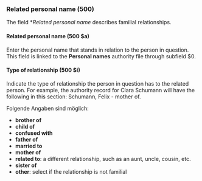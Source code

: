 ### Related personal name (500)

The field **Related personal name* describes familial relationships.

#### Related personal name (500 $a)

Enter the personal name that stands in relation to the person in question. This field is linked to the **Personal names** authority file through subfield $0.

#### Type of relationship (500 $i)

Indicate the type of relationship the person in question has to the related person. For example, the authority record for Clara Schumann will have the following in this section: Schumann, Felix - mother of.

Folgende Angaben sind möglich:

- **brother of**
- **child of**
- **confused with**
- **father of**
- **married to**
- **mother of**
- **related to**: a different relationship, such as an aunt, uncle, cousin, etc.
- **sister of**
- **other**: select if the relationship is not familial
